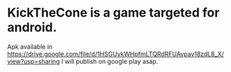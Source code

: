 # KickTheCone is a game targeted for android.
 Apk available in https://drive.google.com/file/d/1HSGUvkWHpfmLTQRdRFUAvpav18zdL8_X/view?usp=sharing
 I will publish on google play asap.
